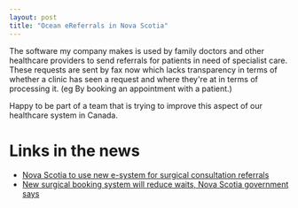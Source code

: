 ```yaml
---
layout: post
title: "Ocean eReferrals in Nova Scotia"
---
```


The software my company makes is used by family doctors and other healthcare providers to send referrals for patients in need of specialist care. These requests are sent by fax now which lacks transparency in terms of whether a clinic has seen a request and where they're at in terms of processing it. (eg By booking an appointment with a patient.)

Happy to be part of a team that is trying to improve this aspect of our healthcare system in Canada.

# Links in the news

* [Nova Scotia to use new e-system for surgical consultation referrals](https://www.cbc.ca/news/canada/nova-scotia/ns-new-e-system-for-surgical-consult-referrals-1.6794895)
* [New surgical booking system will reduce waits, Nova Scotia government says](https://www.saltwire.com/atlantic-canada/news/new-surgical-booking-system-will-reduce-waits-nova-scotia-government-says-100838889/)